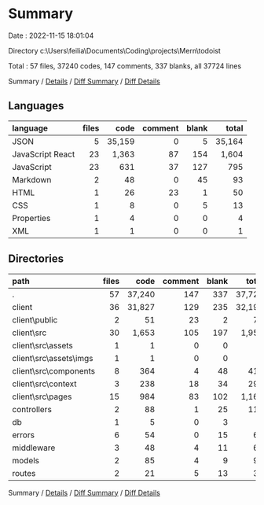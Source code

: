 # Summary

Date : 2022-11-15 18:01:04

Directory c:\\Users\\feilia\\Documents\\Coding\\projects\\Mern\\todoist

Total : 57 files,  37240 codes, 147 comments, 337 blanks, all 37724 lines

Summary / [Details](details.md) / [Diff Summary](diff.md) / [Diff Details](diff-details.md)

## Languages
| language | files | code | comment | blank | total |
| :--- | ---: | ---: | ---: | ---: | ---: |
| JSON | 5 | 35,159 | 0 | 5 | 35,164 |
| JavaScript React | 23 | 1,363 | 87 | 154 | 1,604 |
| JavaScript | 23 | 631 | 37 | 127 | 795 |
| Markdown | 2 | 48 | 0 | 45 | 93 |
| HTML | 1 | 26 | 23 | 1 | 50 |
| CSS | 1 | 8 | 0 | 5 | 13 |
| Properties | 1 | 4 | 0 | 0 | 4 |
| XML | 1 | 1 | 0 | 0 | 1 |

## Directories
| path | files | code | comment | blank | total |
| :--- | ---: | ---: | ---: | ---: | ---: |
| . | 57 | 37,240 | 147 | 337 | 37,724 |
| client | 36 | 31,827 | 129 | 235 | 32,191 |
| client\\public | 2 | 51 | 23 | 2 | 76 |
| client\\src | 30 | 1,653 | 105 | 197 | 1,955 |
| client\\src\\assets | 1 | 1 | 0 | 0 | 1 |
| client\\src\\assets\\imgs | 1 | 1 | 0 | 0 | 1 |
| client\\src\\components | 8 | 364 | 4 | 48 | 416 |
| client\\src\\context | 3 | 238 | 18 | 34 | 290 |
| client\\src\\pages | 15 | 984 | 83 | 102 | 1,169 |
| controllers | 2 | 88 | 1 | 25 | 114 |
| db | 1 | 5 | 0 | 3 | 8 |
| errors | 6 | 54 | 0 | 15 | 69 |
| middleware | 3 | 48 | 4 | 11 | 63 |
| models | 2 | 85 | 4 | 9 | 98 |
| routes | 2 | 21 | 5 | 13 | 39 |

Summary / [Details](details.md) / [Diff Summary](diff.md) / [Diff Details](diff-details.md)